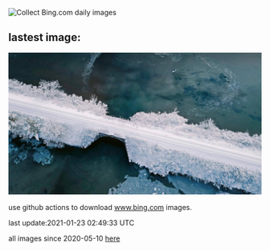 ![Collect Bing.com daily images](https://github.com/counter2015/bing-daily-images/workflows/Collect%20Bing.com%20daily%20images/badge.svg)
## lastest image:
![](images/BloodyBrook.jpg)

use github actions to download www.bing.com images.

last update:2021-01-23 02:49:33 UTC

all images since 2020-05-10 [here](https://github.com/counter2015/bing-daily-images/tree/master/images) 
